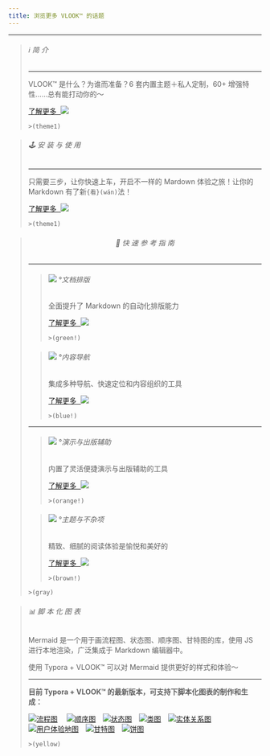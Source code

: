 ```yaml
---
title: 浏览更多 VLOOK™ 的话题
---
```




---

> ###### ℹ️ 简 介
>
> ---
>
> VLOOK™ 是什么？为谁而准备？6 套内置主题＋私人定制，60+ 增强特性……总有能打动你的～
>
> [<kbd>了解更多 ![](https://cdn.jsdelivr.net/gh/MadMaxChow/VLOOKres/pic/icon-forward.svg?fill=text#icon)</kbd>](index.md)
>
> `>(theme1)`

> ###### 🕹 安 装 与 使 用
>
> ---
>
> 只需要三步，让你快速上车，开启不一样的 Mardown 体验之旅！让你的 Markdown 有了新`{看}(wán)`法！
>
> [<kbd>了解更多 ![](https://cdn.jsdelivr.net/gh/MadMaxChow/VLOOKres/pic/icon-forward.svg?fill=text#icon)</kbd>](index.md#安装与使用)
>
> `>(theme1)`



> ###### <center>🎯 快 速 参 考 指 南</center>
>
> ---
>
> > ###### ![](https://cdn.jsdelivr.net/gh/MadMaxChow/VLOOKres/pic/qico-types-light.svg?fill=text#icon) °文档排版
> >
> > 全面提升了 Markdown 的自动化排版能力
> >
> > [<kbd>了解更多 ![](https://cdn.jsdelivr.net/gh/MadMaxChow/VLOOKres/pic/icon-forward.svg?fill=text#icon)</kbd>](guide.md#快速入坑°文档排版)
> >
> > `>(green!)`
> 
> > ###### ![](https://cdn.jsdelivr.net/gh/MadMaxChow/VLOOKres/pic/qico-nav-light.svg?fill=text#icon) °内容导航
> >
> > 集成多种导航、快速定位和内容组织的工具
> >
> > [<kbd>了解更多 ![](https://cdn.jsdelivr.net/gh/MadMaxChow/VLOOKres/pic/icon-forward.svg?fill=text#icon)</kbd>](guide.md#快速入坑°内容导航)
> >
> > `>(blue!)`
> 
> ---
> 
> > ###### ![](https://cdn.jsdelivr.net/gh/MadMaxChow/VLOOKres/pic/qico-pres-light.svg?fill=text#icon) °演示与出版辅助
> >
> > 内置了灵活便捷演示与出版辅助的工具
> >
> > [<kbd>了解更多 ![](https://cdn.jsdelivr.net/gh/MadMaxChow/VLOOKres/pic/icon-forward.svg?fill=text#icon)</kbd>](guide.md#快速入坑°演示与出版辅助)
> >
> > `>(orange!)`
> 
> > ###### ![](https://cdn.jsdelivr.net/gh/MadMaxChow/VLOOKres/pic/qico-theme-light.svg?fill=text#icon) °主题与不杂项
> >
> > 精致、细腻的阅读体验是愉悦和美好的
> >
> > [<kbd>了解更多 ![](https://cdn.jsdelivr.net/gh/MadMaxChow/VLOOKres/pic/icon-forward.svg?fill=text#icon)</kbd>](guide.md#快速入坑°主题与不杂项)
> >
> > `>(brown!)`
>>
> `>(gray)`



> ###### 📊 脚 本 化 图 表
>
> Mermaid 是一个用于画流程图、状态图、顺序图、甘特图的库，使用 JS 进行本地渲染，广泛集成于 Markdown 编辑器中。
>
> 使用 Typora + VLOOK™ 可以对 Mermaid 提供更好的样式和体验～
>
> ---
>
> **目前 Typora + VLOOK™ 的最新版本，可支持下脚本化图表的制作和生成：**
>
> 
>
> [![流程图](https://cdn.jsdelivr.net/gh/MadMaxChow/VLOOKres/pic/dg-flowcharts.png?inline=true&srcset=@2x&darksrc=invert#frame)](chart.md#流程图)　 [![顺序图](https://cdn.jsdelivr.net/gh/MadMaxChow/VLOOKres/pic/dg-seq.png?inline=true&srcset=@2x&darksrc=invert#frame)](chart.md#顺序图)　[![状态图](https://cdn.jsdelivr.net/gh/MadMaxChow/VLOOKres/pic/dg-state.png?inline=true&srcset=@2x&darksrc=invert#frame)](chart.md#状态图)　[![类图](https://cdn.jsdelivr.net/gh/MadMaxChow/VLOOKres/pic/dg-class.png?inline=true&srcset=@2x&darksrc=invert#frame)](chart.md#类图)　[![实体关系图](https://cdn.jsdelivr.net/gh/MadMaxChow/VLOOKres/pic/dg-er.png?inline=true&srcset=@2x&darksrc=invert#frame)](chart.md#实体关系图)　[![用户体验地图](https://cdn.jsdelivr.net/gh/MadMaxChow/VLOOKres/pic/dg-uj.png?inline=true&srcset=@2x&darksrc=invert#frame)](chart.md#用户体验地图)　[![甘特图](https://cdn.jsdelivr.net/gh/MadMaxChow/VLOOKres/pic/dg-gantt.png?inline=true&srcset=@2x&darksrc=invert#frame)](chart.md#甘特图)　[![饼图](https://cdn.jsdelivr.net/gh/MadMaxChow/VLOOKres/pic/dg-pie.png?inline=true&srcset=@2x&darksrc=invert#frame)](chart.md#饼图)
>
> `>(yellow)`
